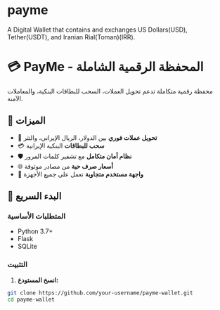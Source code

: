 # payme
A Digital Wallet that contains and exchanges US Dollars(USD), Tether(USDT), and Iranian Rial(Toman)(IRR).

# 💳 PayMe - المحفظة الرقمية الشاملة

محفظة رقمية متكاملة تدعم تحويل العملات، السحب للبطاقات البنكية، والمعاملات الآمنة.

## 🌟 الميزات

- 💸 **تحويل عملات فوري** بين الدولار، الريال الإيراني، والتثر
- 💳 **سحب للبطاقات** البنكية الإيرانية
- 🛡️ **نظام أمان متكامل** مع تشفير كلمات المرور
- 🌐 **أسعار صرف حية** من مصادر موثوقة
- 📱 **واجهة مستخدم متجاوبة** تعمل على جميع الأجهزة

## 🚀 البدء السريع

### المتطلبات الأساسية
- Python 3.7+
- Flask
- SQLite

### التثبيت

1. **انسخ المستودع:**
```bash
git clone https://github.com/your-username/payme-wallet.git
cd payme-wallet
